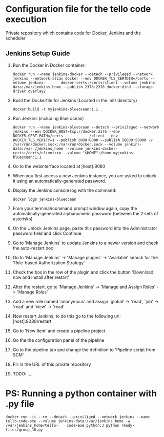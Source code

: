 # Configuration file for the tello code execution
Private repository which contains code for Docker, Jenkins and the scheduler

## Jenkins Setup Guide

1. Run the Docker in Docker container:

    ```
    docker run --name jenkins-docker --detach --privileged --network jenkins --network-alias docker --env DOCKER_TLS_CERTDIR=/certs --volume jenkins-       docker-certs:/certs/client --volume jenkins-data:/var/jenkins_home --publish 2376:2376 docker:dind --storage-driver overlay2
    ```

2. Build the Dockerfile for Jenkins (Located in the init/ directory)

    ```
    docker build -t myjenkins-blueocean:1.1 .
    ```

3. Run Jenkins (including Blue ocean)

    ```
    docker run --name jenkins-blueocean --detach --privileged --network jenkins --env DOCKER_HOST=tcp://docker:2376 --env DOCKER_CERT_PATH=/certs            /client --env DOCKER_TLS_VERIFY=1 --publish 8080:8080 --publish 50000:50000 -v /var/run/docker.sock:/var/run/docker.sock --volume jenkins-              data:/var /jenkins_home --volume jenkins-docker-certs:/certs/client:ro --volume "$HOME":/home myjenkins-blueocean:1.1
    ```

4. Go to the webinterface located at [host]:8080
5. When you first access a new Jenkins instance, you are asked to unlock it using an automatically-generated password.
6. Display the Jenkins console log with the command:

    ```
    docker logs jenkins-blueocean
    ```

7. From your terminal/command prompt window again, copy the automatically-generated alphanumeric password (between the 2 sets of asterisks).
8. On the Unlock Jenkins page, paste this password into the Administrator password field and click Continue.
9. Go to 'Manage Jenkins' to update Jenkins to a newer version and check the auto-restart box
10. Go to 'Manage Jenkins' -> 'Manage plugins' -> 'Available' search for the 'Role-based Authorization Strategy'
11. Check the box in the row of the plugin and click the button 'Download now and install after restart'
12. After the restart, go to 'Manage Jenkins' -> 'Manage and Assign Roles' -> 'Manage Roles'
13. Add a new role named 'anonymous' and assign 'global' -> 'read', 'job' -> 'read' and 'view' -> 'read'
14. Now restart Jenkins, to do this go to the following url: [host]:8080/restart
15. Go to 'New Item' and create a pipeline project
16. Go the the configuration panel of the pipeline
17. Go to the pipeline tab and change the definition to 'Pipeline script from SCM'
18. Fill in the URL of this private repository
19. TODO: ....

# PS: Running a python container with .py file

```
docker run -it --rm --detach --priviliged --network jenkins --name tello-code-exe --volume jenkins-data:/var/jenkins_home -w /var/jenkins_home/tello-    code-exe python:3 python ready-files/group_10.py
```
